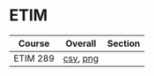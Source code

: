 # ETIM

| Course | Overall | Section |
| ------ | ------- | ------- |
| ETIM 289 | [csv](https://github.com/UCSD-Historical-Enrollment-Data/2023Fall/blob/main/overall/ETIM%20289.csv), [png](https://raw.githubusercontent.com/UCSD-Historical-Enrollment-Data/2023Fall/main/plot_overall/ETIM%20289.png) |  |
